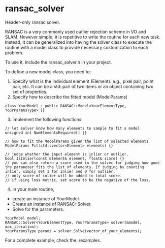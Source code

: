 # ransac_solver

Header-only ransac solver.

RANSAC is a very commonly used outlier rejection scheme in VO and SLAM. However simple, it is repetitive to write the routine for each new task. Instead, it can be generalized into having the solver class to execute the routine with a model class to provide necessary customization to each problem.

To use it, include the ransac_solver.h in your project.

To define a new model class, you need to:
1. Specify what is the individual element (Element). e.g., pixel pair, point pair, etc. It can be a std::pair of two items or an object containing two set of properties.
2. Specify how to describe the fitted model (ModelParams)
```
class YourModel : public RANSAC::Model<YourElementType, YourParamsType> {}
```

3. Implement the following functions:
```
// let solver know how many elements to sample to fit a model
unsigned int NumElementsRequired() {}
```

```
// how to fit the ModelParams given the list of selected elements
ModelParams Fit(std::vector<Element> elements) {}
```

```
// judge whether the input element is inlier or outlier.
bool IsInlier(const Element& element, float& score) {}
// you can also return a score used in the solver for judging how good the parameter fits the list of elements. If judging by counting inlier, simply set 1 for inlier and 0 for outlier.
// only score of inlier will be added to total score.
// if using loss metric, set score to be the negative of the loss.
```

4. In your main routine, 
  - create an instance of YourModel.
  - Create an instance of RANSAC::Solver.
  - Solve for the parameters.
```
YourModel model;
RANSAC::Solver<YourElementType, YourParamsType> solver(&model, max_iteration);
YourParamsType params = solver.Solve(vector_of_your_elements);
```

For a complete example, check the ./examples.
